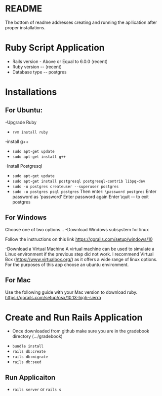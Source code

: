 # README
The bottom of readme addresses creating and running the apllication after proper installations.
# Ruby Script Application
* Rails version - Above or Equal to 6.0.0 (recent)
* Ruby version -- (recent)
* Database type -- postgres

# Installations
## For Ubuntu:
-Upgrade Ruby
*  `rvm install ruby`
  
-install g++
* `sudo apt-get update`
* `sudo apt-get install g++`

-Install Postgresql
* `sudo apt-get update`
* `sudo apt-get install postgresql postgresql-contrib libpq-dev`
* `sudo -u postgres createuser --superuser postgres`
* `sudo -u postgres psql postgres`
Then enter: `\password postgres`
Enter password as 'password'
Enter password again
Enter \quit    -- to exit postgres

## For Windows
Choose one of two options...
-Download Windows subsystem for linux

Follow the instructions on this link https://gorails.com/setup/windows/10

-Download a Virtual Machine
A virtual machine can be used to simulate a Linux environment if the previous step did not work.
I recommend Virtual Box (https://www.virtualbox.org/) as it offers a wide range of linux options. For the purposes of this app choose an ubuntu environment.

## For Mac
Use the following guide with your Mac version to download ruby. https://gorails.com/setup/osx/10.13-high-sierra


# Create and Run Rails Application
- Once downloaded from github make sure you are in the gradebook directory (.../gradebook)
* `bundle install`
* `rails db:create`
* `rails db:migrate`
* `rails db:seed`

## Run Applicaiton
* `rails server` or `rails s`
